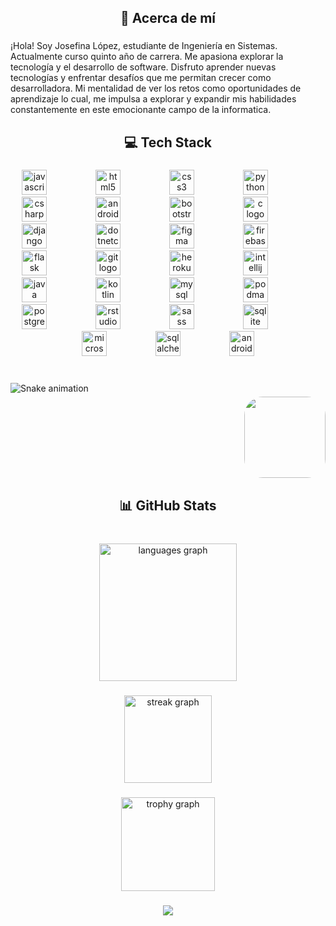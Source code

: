<h2 align="center">💫 Acerca de mí</h2>

###



<p align="left">¡Hola! Soy Josefina López, estudiante de Ingeniería en Sistemas. Actualmente curso quinto año de carrera. Me apasiona explorar la tecnología y el desarrollo de software. Disfruto aprender nuevas tecnologías y enfrentar desafíos que me permitan crecer como desarrolladora. Mi mentalidad de ver los retos como oportunidades de aprendizaje lo cual, me impulsa a explorar y expandir mis habilidades constantemente en este emocionante campo de la informatica.</p>

###

<h2 align="center">💻 Tech Stack</h2>

###
<div align="center">
  <img src="https://cdn.jsdelivr.net/gh/devicons/devicon/icons/javascript/javascript-original.svg" height="40" alt="javascript logo"  />
  <img width="70" />
  <img src="https://cdn.jsdelivr.net/gh/devicons/devicon/icons/html5/html5-original.svg" height="40" alt="html5 logo"  />
  <img width="70" />
  <img src="https://cdn.jsdelivr.net/gh/devicons/devicon/icons/css3/css3-original.svg" height="40" alt="css3 logo"  />
  <img width="70" />
  <img src="https://cdn.jsdelivr.net/gh/devicons/devicon/icons/python/python-original.svg" height="40" alt="python logo"  />
  <img width="70" />
  <img src="https://cdn.jsdelivr.net/gh/devicons/devicon/icons/csharp/csharp-original.svg" height="40" alt="csharp logo"  />
  <img width="70" />
  <img src="https://cdn.jsdelivr.net/gh/devicons/devicon/icons/androidstudio/androidstudio-original.svg" height="40" alt="androidstudio logo"  />
  <img width="70" />
  <img src="https://cdn.jsdelivr.net/gh/devicons/devicon/icons/bootstrap/bootstrap-original.svg" height="40" alt="bootstrap logo"  />
  <img width="70" />
  <img src="https://cdn.jsdelivr.net/gh/devicons/devicon/icons/c/c-original.svg" height="40" alt="c logo"  />
  <img width="70" />
  <img src="https://cdn.jsdelivr.net/gh/devicons/devicon/icons/django/django-plain.svg" height="40" alt="django logo"  />
  <img width="70" />
  <img src="https://cdn.jsdelivr.net/gh/devicons/devicon/icons/dotnetcore/dotnetcore-original.svg" height="40" alt="dotnetcore logo"  />
  <img width="70" />
  <img src="https://cdn.jsdelivr.net/gh/devicons/devicon/icons/figma/figma-original.svg" height="40" alt="figma logo"  />
  <img width="70" />
  <img src="https://cdn.jsdelivr.net/gh/devicons/devicon/icons/firebase/firebase-plain.svg" height="40" alt="firebase logo"  />
  <img width="70" />
  <img src="https://cdn.jsdelivr.net/gh/devicons/devicon/icons/flask/flask-original.svg" height="40" alt="flask logo"  />
  <img width="70" />
  <img src="https://cdn.jsdelivr.net/gh/devicons/devicon/icons/git/git-original.svg" height="40" alt="git logo"  />
  <img width="70" />
  <img src="https://cdn.jsdelivr.net/gh/devicons/devicon/icons/heroku/heroku-original.svg" height="40" alt="heroku logo"  />
  <img width="70" />
  <img src="https://cdn.jsdelivr.net/gh/devicons/devicon/icons/intellij/intellij-original.svg" height="40" alt="intellij logo"  />
  <img width="70" />
  <img src="https://cdn.jsdelivr.net/gh/devicons/devicon/icons/java/java-original.svg" height="40" alt="java logo"  />
  <img width="70" />
  <img src="https://cdn.jsdelivr.net/gh/devicons/devicon/icons/kotlin/kotlin-original.svg" height="40" alt="kotlin logo"  />
  <img width="70" />
  <img src="https://cdn.jsdelivr.net/gh/devicons/devicon/icons/mysql/mysql-original.svg" height="40" alt="mysql logo"  />
  <img width="70" />
  <img src="https://cdn.jsdelivr.net/gh/devicons/devicon/icons/podman/podman-original.svg" height="40" alt="podman logo"  />
  <img width="70" />
  <img src="https://cdn.jsdelivr.net/gh/devicons/devicon/icons/postgresql/postgresql-original.svg" height="40" alt="postgresql logo"  />
  <img width="70" />
  <img src="https://cdn.jsdelivr.net/gh/devicons/devicon/icons/rstudio/rstudio-original.svg" height="40" alt="rstudio logo"  />
  <img width="70" />
  <img src="https://cdn.jsdelivr.net/gh/devicons/devicon/icons/sass/sass-original.svg" height="40" alt="sass logo"  />
  <img width="70" />
  <img src="https://cdn.jsdelivr.net/gh/devicons/devicon/icons/sqlite/sqlite-original.svg" height="40" alt="sqlite logo"  />
  <img width="70" />
  <img src="https://cdn.jsdelivr.net/gh/devicons/devicon/icons/microsoftsqlserver/microsoftsqlserver-plain.svg" height="40" alt="microsoftsqlserver logo"  />
  <img width="70" />
  <img src="https://cdn.jsdelivr.net/gh/devicons/devicon/icons/sqlalchemy/sqlalchemy-original.svg" height="40" alt="sqlalchemy logo"  />
  <img width="70" />
  <img src="https://cdn.jsdelivr.net/gh/devicons/devicon/icons/android/android-original.svg" height="40" alt="android logo"  />
 </div>


###

<br clear="both" >

<img align="left" src="https://github.com/JosefinaLopez/JosefinaLopez/snake.yml" alt="Snake animation" />

###

<img align="right" height="130" src="https://i.imgflip.com/65efzo.gif" style="border-radius:30px;"  />

<br clear="both" >


###

<h2 align="center">📊 GitHub Stats</h2>

###

<br clear="both">

<div align="center" style="display:grid, grid-template-columns:1fr , place-items:center;">
  <img align="center" src="https://github-readme-stats.vercel.app/api/top-langs?username=JosefinaLopez&locale=es&hide_title=true&layout=compact&card_width=320&langs_count=8&theme=outrun&hide_border=true&order=2&custom_title=Lenguajes%20mas%20Usados" height="220" alt="languages graph"  />
  
###

  <img align="center" src="https://streak-stats.demolab.com?user=JosefinaLopez&locale=en&mode=weekly&theme=nightowl&hide_border=true&border_radius=30&order=3" height="140" alt="streak graph"  />
  
###

  <img align="center" src="https://github-profile-trophy.vercel.app?username=JosefinaLopez&theme=discord&column=6&row=3&margin-w=10&margin-h=9&no-bg=true&no-frame=true&order=4" height="150" alt="trophy graph"  />
</div>

###

<div align="center">
  <img src="https://visitor-badge.laobi.icu/badge?page_id=JosefinaLopez.JosefinaLopez&left_color=blueviolet"  />
</div>

###
